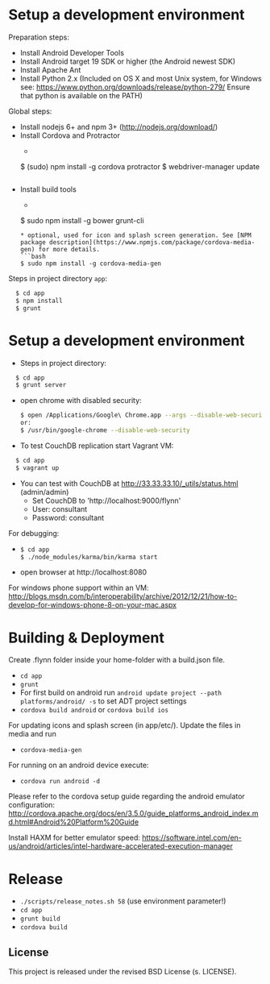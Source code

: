 # Setup a development environment

Preparation steps:

* Install Android Developer Tools
* Install Android target 19 SDK or higher (the Android newest SDK)
* Install Apache Ant
* Install Python 2.x (Included on OS X and most Unix system, for Windows see: https://www.python.org/downloads/release/python-279/ Ensure that python is available on the PATH)

Global steps:


* Install nodejs 6+ and npm 3+ (http://nodejs.org/download/)
* Install Cordova and Protractor
  * ```bash
  $ (sudo) npm install -g cordova protractor
  $ webdriver-manager update
  ```
* Install build tools
  * ````bash
  $ sudo npm install -g bower grunt-cli
  ```
  * optional, used for icon and splash screen generation. See [NPM package description](https://www.npmjs.com/package/cordova-media-gen) for more details.
  ```bash
  $ sudo npm install -g cordova-media-gen
  ```

Steps in project directory `app`:

```bash
  $ cd app
  $ npm install
  $ grunt
```

# Setup a development environment

* Steps in project directory:
```bash
  $ cd app
  $ grunt server
```
* open chrome with disabled security:
  ```bash
  $ open /Applications/Google\ Chrome.app --args --disable-web-security`
  or:
  $ /usr/bin/google-chrome --disable-web-security
  ```
* To test CouchDB replication start Vagrant VM:
```bash
  $ cd app
  $ vagrant up
```
* You can test with CouchDB at http://33.33.33.10/_utils/status.html (admin/admin)
  * Set CouchDB to 'http://localhost:9000/flynn'
  * User: consultant
  * Password: consultant

For debugging:

* ```bash
  $ cd app
  $ ./node_modules/karma/bin/karma start
  ```
* open browser at http://localhost:8080

For windows phone support within an VM: http://blogs.msdn.com/b/interoperability/archive/2012/12/21/how-to-develop-for-windows-phone-8-on-your-mac.aspx


# Building & Deployment

Create .flynn folder inside your home-folder with a build.json file. 

* `cd app`
* `grunt`
* For first build on android run `android update project --path platforms/android/ -s` to set ADT project settings
* `cordova build android` or `cordova build ios`


For updating icons and splash screen (in app/etc/). Update the files in media and run

* `cordova-media-gen`

For running on an android device execute:

* `cordova run android -d`

Please refer to the cordova setup guide regarding the android emulator configuration:
http://cordova.apache.org/docs/en/3.5.0/guide_platforms_android_index.md.html#Android%20Platform%20Guide

Install HAXM for better emulator speed: https://software.intel.com/en-us/android/articles/intel-hardware-accelerated-execution-manager

# Release

* `./scripts/release_notes.sh 58` (use environment parameter!)
* `cd app`
* `grunt build`
* `cordova build`

## License
This project is released under the revised BSD License (s. LICENSE).
